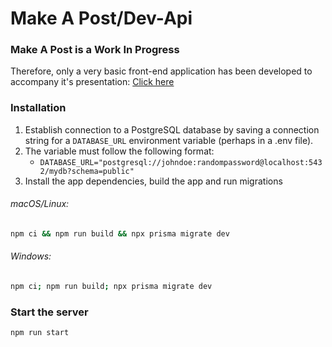 # Make A Post/Dev-Api
### Make A Post is a Work In Progress
Therefore, only a very basic front-end application has been developed to accompany it's presentation: [Click here](https://github.com/Geezgus/INFOMARKET-make-a-post-website)

### Installation
1. Establish connection to a PostgreSQL database by saving a connection string
for a `DATABASE_URL` environment variable (perhaps in a .env file).
2. The variable must follow the following format:
    - `DATABASE_URL="postgresql://johndoe:randompassword@localhost:5432/mydb?schema=public"`
3. Install the app dependencies, build the app and run migrations
###### macOS/Linux:
```sh
npm ci && npm run build && npx prisma migrate dev
```

###### Windows:
```sh
npm ci; npm run build; npx prisma migrate dev
```

### Start the server
```sh
npm run start
```
